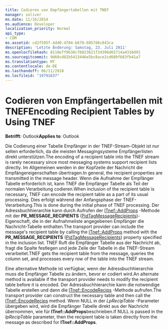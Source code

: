 ```yaml
---
title: Codieren von Empfängertabellen mit TNEF
manager: soliver
ms.date: 11/16/2014
ms.audience: Developer
localization_priority: Normal
api_type:
- COM
ms.assetid: cd2f595f-4dd0-4704-b670-6857d6c843ca
description: 'Letzte Änderung: Samstag, 23. Juli 2011'
ms.openlocfilehash: 8110eff9b38c76023621f34396d65714a4316d91
ms.sourcegitcommit: 9d60cd82b5413446e5bc8ace2cd689f683fb41a7
ms.translationtype: MT
ms.contentlocale: de-DE
ms.lasthandoff: 06/11/2018
ms.locfileid: "19791637"
---
```

# <a name="encoding-recipient-tables-by-using-tnef"></a><span data-ttu-id="d2c64-103">Codieren von Empfängertabellen mit TNEF</span><span class="sxs-lookup"><span data-stu-id="d2c64-103">Encoding Recipient Tables by Using TNEF</span></span>

  
  
<span data-ttu-id="d2c64-104">**Betrifft**: Outlook</span><span class="sxs-lookup"><span data-stu-id="d2c64-104">**Applies to**: Outlook</span></span> 
  
<span data-ttu-id="d2c64-105">Die Codierung einer Tabelle Empfänger in der TNEF-Stream-Objekt ist nur selten erforderlich, da die meisten Messagingsysteme Empfängerlisten direkt unterstützen.</span><span class="sxs-lookup"><span data-stu-id="d2c64-105">The encoding of a recipient table into the TNEF stream is rarely necessary since most messaging systems support recipient lists directly.</span></span> <span data-ttu-id="d2c64-106">Im Allgemeinen werden in der Kopfzeile der Nachricht die Empfängereigenschaften übertragen.</span><span class="sxs-lookup"><span data-stu-id="d2c64-106">In general, the recipient properties are transmitted in the message header.</span></span> <span data-ttu-id="d2c64-107">Wenn die Aufnahme der Empfänger Tabelle erforderlich ist, kann TNEF die Empfänger Tabelle als Teil der normalen Verarbeitung codieren.</span><span class="sxs-lookup"><span data-stu-id="d2c64-107">When inclusion of the recipient table is necessary, TNEF can encode the recipient table as a part of its usual processing.</span></span> <span data-ttu-id="d2c64-108">Dies erfolgt während der Anfangsphase der TNEF-Verarbeitung.</span><span class="sxs-lookup"><span data-stu-id="d2c64-108">This is done during the initial phase of TNEF processing.</span></span> <span data-ttu-id="d2c64-109">Der Adressbuchhierarchie kann durch Aufrufen der [ITnef::AddProps](itnef-addprops.md) -Methode mit der **PR_MESSAGE_RECIPIENTS** ([PidTagMessageRecipients](pidtagmessagerecipients-canonical-property.md))-Eigenschaft, die in der Aufnahmeliste angegebenen Empfänger die Nachricht-Tabelle enthalten.</span><span class="sxs-lookup"><span data-stu-id="d2c64-109">The transport provider can include the message's recipient table by calling the [ITnef::AddProps](itnef-addprops.md) method with the **PR_MESSAGE_RECIPIENTS** ([PidTagMessageRecipients](pidtagmessagerecipients-canonical-property.md)) property specified in the inclusion list.</span></span> <span data-ttu-id="d2c64-110">TNEF Ruft die Empfänger Tabelle aus der Nachricht ab, fragt die Spalte festlegen und jede Zeile der Tabelle in die TNEF-Stream verarbeitet.</span><span class="sxs-lookup"><span data-stu-id="d2c64-110">TNEF gets the recipient table from the message, queries the column set, and processes every row of the table into the TNEF stream.</span></span>
  
<span data-ttu-id="d2c64-111">Eine alternative Methode ist verfügbar, wenn der Adressbuchhierarchie muss die Empfänger Tabelle zu ändern, bevor er codiert wird.</span><span class="sxs-lookup"><span data-stu-id="d2c64-111">An alternate method is available if the transport provider needs to modify the recipient table before it is encoded.</span></span> <span data-ttu-id="d2c64-112">Der Adressbuchhierarchie kann die notwendige Tabelle erstellen und dann die [ITnef::EncodeRecips](itnef-encoderecips.md) -Methode aufrufen.</span><span class="sxs-lookup"><span data-stu-id="d2c64-112">The transport provider can construct the necessary table and then call the [ITnef::EncodeRecips](itnef-encoderecips.md) method.</span></span> <span data-ttu-id="d2c64-113">Wenn NULL in der _LpRecipTable_ -Parameter übergeben wird, wird die Empfänger Tabelle direkt aus der Nachricht übernommen, wie für **ITnef::AddProps**beschrieben.</span><span class="sxs-lookup"><span data-stu-id="d2c64-113">If NULL is passed in the  _lpRecipTable_ parameter, then the recipient table is taken directly from the message as described for **ITnef::AddProps**.</span></span>
  

